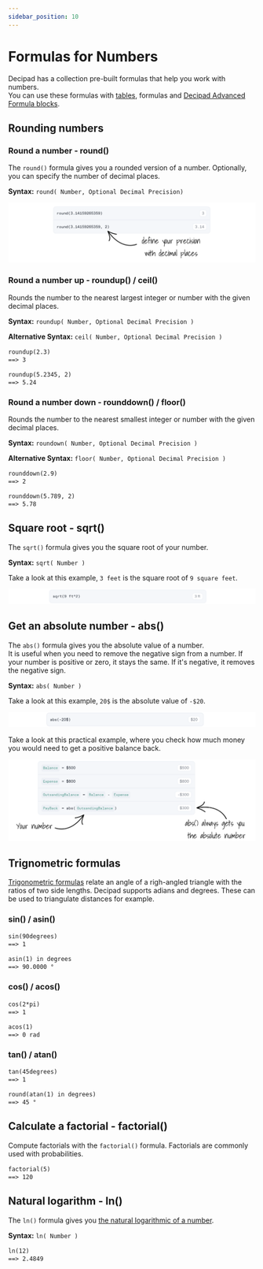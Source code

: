 ```yaml
---
sidebar_position: 10
---
```


# Formulas for Numbers

Decipad has a collection pre-built formulas that help you work with numbers. <br /> You can use these formulas with [tables](/docs/quick-start/tables), formulas and [Decipad Advanced Formula blocks](/docs/advanced-concepts/advanced-formulas).

## Rounding numbers

### Round a number - round()

The `round()` formula gives you a rounded version of a number. Optionally, you can specify the number of decimal places.

**Syntax:** `round( Number, Optional Decimal Precision)`

![round formula](./img/ROUND.png)

### Round a number up - roundup() / ceil()

Rounds the number to the nearest largest integer or number with the given decimal places.

**Syntax:** `roundup( Number, Optional Decimal Precision )`

**Alternative Syntax:** `ceil( Number, Optional Decimal Precision )`

```deci live
roundup(2.3)
==> 3
```

```deci live
roundup(5.2345, 2)
==> 5.24
```

### Round a number down - rounddown() / floor()

Rounds the number to the nearest smallest integer or number with the given decimal places.

**Syntax:** `roundown( Number, Optional Decimal Precision )`

**Alternative Syntax:** `floor( Number, Optional Decimal Precision )`

```deci live
rounddown(2.9)
==> 2
```

```deci live
rounddown(5.789, 2)
==> 5.78
```

## Square root - sqrt()

The `sqrt()` formula gives you the square root of your number.

**Syntax:** `sqrt( Number )`

Take a look at this example, `3 feet` is the square root of `9 square feet`.

![sqroot formula](./img/SQROOT.png)

## Get an absolute number - abs()

The `abs()` formula gives you the absolute value of a number. <br /> It is useful when you need to remove the negative sign from a number.
If your number is positive or zero, it stays the same. If it's negative, it removes the negative sign.

**Syntax:** `abs( Number )`

Take a look at this example, `20$` is the absolute value of `-$20`.

![abs formula](./img/ABS.png)

Take a look at this practical example, where you check how much money you would need to get a positive balance back.

![abs formula](./img/ABS2.png)

## Trignometric formulas

[Trigonometric formulas](https://en.wikipedia.org/wiki/List_of_trigonometric_identities) relate an angle of a righ-angled triangle with the ratios of two side lengths. Decipad supports adians and degrees. These can be used to triangulate distances for example.

### sin() / asin()

```deci live
sin(90degrees)
==> 1
```

```deci live
asin(1) in degrees
==> 90.0000 °
```

### cos() / acos()

```deci live
cos(2*pi)
==> 1
```

```deci live
acos(1)
==> 0 rad
```

### tan() / atan()

```deci live
tan(45degrees)
==> 1
```

```deci live
round(atan(1) in degrees)
==> 45 °
```

## Calculate a factorial - factorial()

Compute factorials with the `factorial()` formula. Factorials are commonly used with probabilities.

```deci live
factorial(5)
==> 120
```

## Natural logarithm - ln()

The `ln()` formula gives you [the natural logarithmic of a number](https://en.wikipedia.org/wiki/Natural_logarithm).

**Syntax:** `ln( Number )`

```deci live
ln(12)
==> 2.4849
```
